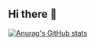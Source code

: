 ## Hi there 👋


[![Anurag's GitHub stats](https://github-readme-stats.vercel.app/api?username=MoodyDreams999)](https://github.com/anuraghazra/github-readme-stats)
<!--
**MoodyDreams999/MoodyDreams999** is a ✨ _special_ ✨ repository because its `README.md` (this file) appears on your GitHub profile.

Here are some ideas to get you started:

- 🔭 I’m currently working on ...
- 🌱 I’m currently learning ...
- 👯 I’m looking to collaborate on ...
- 🤔 I’m looking for help with ...
- 💬 Ask me about ...
- 📫 How to reach me: ...
- 😄 Pronouns: ...
- ⚡ Fun fact: ...
-->
